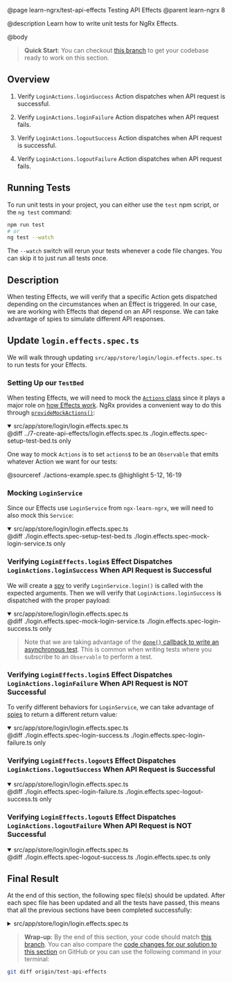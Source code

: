 @page learn-ngrx/test-api-effects Testing API Effects
@parent learn-ngrx 8

@description Learn how to write unit tests for NgRx Effects.

@body

> **Quick Start**: You can checkout [this branch](https://github.com/bitovi/angular-ngrx-chat/tree/create-api-effects) to get your codebase ready to work on this section.


## Overview

1. Verify `LoginActions.loginSuccess` Action dispatches when API request is successful.

2. Verify `LoginActions.loginFailure` Action dispatches when API request fails.

3. Verify `LoginActions.logoutSuccess` Action dispatches when API request is successful.

4. Verify `LoginActions.logoutFailure` Action dispatches when API request fails.


## Running Tests

To run unit tests in your project, you can either use the `test` npm script, or the `ng test` command:

```bash
npm run test
# or
ng test --watch
```

The `--watch` switch will rerun your tests whenever a code file changes. You can skip it to just run all tests once.


## Description

When testing Effects, we will verify that a specific Action gets dispatched depending on the circumstances when an Effect is triggered. In our case, we are working with Effects that depend on an API response. We can take advantage of spies to simulate different API responses.


## Update `login.effects.spec.ts`

We will walk through updating `src/app/store/login/login.effects.spec.ts` to run tests for your Effects.


### Setting Up our `TestBed`

When testing Effects, we will need to mock the [`Actions` class](https://ngrx.io/api/effects/Actions) since it plays a major role on [how Effects work](https://ngrx.io/guide/effects#writing-effects). NgRx provides a convenient way to do this through [`provideMockActions()`](https://ngrx.io/api/effects/testing/provideMockActions):

<details open>
<summary>src/app/store/login/login.effects.spec.ts</summary>
@diff ../7-create-api-effects/login.effects.spec.ts ./login.effects.spec-setup-test-bed.ts only
</details>

One way to mock `Actions` is to set `actions$` to be an `Observable` that emits whatever Action we want for our tests:

@sourceref ./actions-example.spec.ts
@highlight 5-12, 16-19


### Mocking `LoginService`

Since our Effects use `LoginService` from `ngx-learn-ngrx`, we will need to also mock this `Service`:

<details open>
<summary>src/app/store/login/login.effects.spec.ts</summary>
@diff ./login.effects.spec-setup-test-bed.ts ./login.effects.spec-mock-login-service.ts only
</details>


### Verifying `LoginEffects.login$` Effect Dispatches `LoginActions.loginSuccess` When API Request is Successful

We will create a [spy](https://jasmine.github.io/tutorials/your_first_suite#:~:text=%C2%B6-,Spies,-Jasmine%20has%20test) to verify `LoginService.login()` is called with the expected arguments. Then we will verify that `LoginActions.loginSuccess` is dispatched with the proper payload:

<details open>
<summary>src/app/store/login/login.effects.spec.ts</summary>
@diff ./login.effects.spec-mock-login-service.ts ./login.effects.spec-login-success.ts only
</details>

> Note that we are taking advantage of the [`done()` callback to write an asynchronous test](https://jasmine.github.io/tutorials/async#callbacks). This is common when writing tests where you subscribe to an `Observable` to perform a test.


### Verifying `LoginEffects.login$` Effect Dispatches `LoginActions.loginFailure` When API Request is NOT Successful

To verify different behaviors for `LoginService`, we can take advantage of [spies](https://jasmine.github.io/tutorials/your_first_suite#:~:text=%C2%B6-,Spies,-Jasmine%20has%20test) to return a different return value:

<details open>
<summary>src/app/store/login/login.effects.spec.ts</summary>
@diff ./login.effects.spec-login-success.ts ./login.effects.spec-login-failure.ts only
</details>


### Verifying `LoginEffects.logout$` Effect Dispatches `LoginActions.logoutSuccess` When API Request is Successful

<details open>
<summary>src/app/store/login/login.effects.spec.ts</summary>
@diff ./login.effects.spec-login-failure.ts ./login.effects.spec-logout-success.ts only
</details>


### Verifying `LoginEffects.logout$` Effect Dispatches `LoginActions.logoutFailure` When API Request is NOT Successful

<details open>
<summary>src/app/store/login/login.effects.spec.ts</summary>
@diff ./login.effects.spec-logout-success.ts ./login.effects.spec.ts only
</details>


## Final Result

At the end of this section, the following spec file(s) should be updated. After each spec file has been updated and all the tests have passed, this means that all the previous sections have been completed successfully:

<details>
<summary>src/app/store/login/login.effects.spec.ts</summary>
@diff ../7-create-api-effects/login.effects.spec.ts ./login.effects.spec.ts only
</details>


> **Wrap-up**: By the end of this section, your code should match [this branch](https://github.com/bitovi/angular-ngrx-chat/tree/test-api-effects). You can also compare the [code changes for our solution to this section](https://github.com/bitovi/angular-ngrx-chat/compare/create-api-effects...test-api-effects) on GitHub or you can use the following command in your terminal:

```bash
git diff origin/test-api-effects
```
